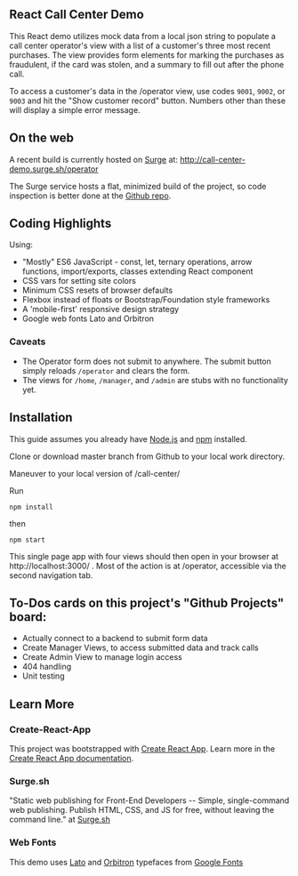 ## React Call Center Demo 
This React demo utilizes mock data from a local json string to populate a call center operator's view with a list of a customer's three most recent  purchases. The view provides form elements for marking the purchases as fraudulent, if the card was stolen, and a summary to fill out after the phone call.

To access a customer's data in the /operator view, use codes ```9001```, ```9002```, or ```9003``` and hit the "Show customer record" button. Numbers other than these will display a simple error message.

## On the web
A recent build is currently hosted on [Surge](https://surge.sh/) at: http://call-center-demo.surge.sh/operator

The Surge service hosts a flat, minimized build of the project, so code inspection is better done at the [Github repo](https://github.com/CodeTrafficker/call-center).


## Coding Highlights
Using: 
- "Mostly" ES6 JavaScript - const, let, ternary operations, arrow functions, import/exports, classes extending React component
- CSS vars for setting site colors
- Minimum CSS resets of browser defaults
- Flexbox instead of floats or Bootstrap/Foundation style frameworks
- A 'mobile-first' responsive design strategy
- Google web fonts Lato and Orbitron


### Caveats
- The Operator form does not submit to anywhere. The submit button simply reloads ```/operator``` and clears the form.
- The views for ```/home```, ```/manager```, and ```/admin``` are stubs with no functionality yet.


## Installation
This guide assumes you already have [Node.js](https://nodejs.org/en/) and [npm](https://www.npmjs.com/) installed.

Clone or download master branch from Github to your local work directory.

Maneuver to your local version of /call-center/

Run 

```npm install```

then

```npm start```

This single page app with four views should then open in your browser at http://localhost:3000/ . Most of the action is at /operator, accessible via the second navigation tab.


## To-Dos cards on this project's "Github Projects" board:
- Actually connect to a backend to submit form data
- Create Manager Views, to access submitted data and track calls
- Create Admin View to manage login access
- 404 handling
- Unit testing


## Learn More
### Create-React-App
This project was bootstrapped with [Create React App](https://github.com/facebook/create-react-app). Learn more in the [Create React App documentation](https://facebook.github.io/create-react-app/docs/getting-started).

### Surge.sh
"Static web publishing for Front-End Developers -- 
Simple, single-command web publishing. Publish HTML, CSS, and JS for free, without leaving the command line." at [Surge.sh](https://surge.sh/)

### Web Fonts
This demo uses [Lato](https://fonts.google.com/specimen/Lato) and 
[Orbitron](https://fonts.google.com/specimen/Orbitron) typefaces from 
[Google Fonts](https://fonts.google.com/)

